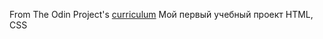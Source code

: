 From The Odin Project's [curriculum](http://www.theodinproject.com/courses/web-development-101/lessons/html-css)
Мой первый учебный проект HTML, CSS
